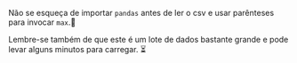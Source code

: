 Não se esqueça de importar `pandas` antes de ler o csv e usar parênteses para invocar `max`.:eyes: 

Lembre-se também de que este é um lote de dados bastante grande e pode levar alguns minutos para carregar. ⏳
